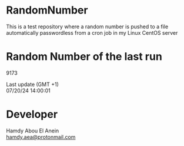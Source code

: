 # RandomNumber    
This is a test repository where a random number is pushed to a file automatically passwordless from a cron job in my Linux CentOS server    
# Random Number of the last run   
9173
      
Last update (GMT +1)    
07/20/24 14:00:01
# Developer    
Hamdy Abou El Anein   
hamdy.aea@protonmail.com

